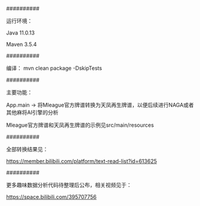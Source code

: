 ##########

运行环境：

Java 11.0.13

Maven 3.5.4


##########

编译：
mvn clean package -DskipTests

##########

主要功能：

App.main -> 将Mleague官方牌谱转换为天凤再生牌谱，以便后续进行NAGA或者其他麻将AI引擎的分析

Mleague官方牌谱和天凤再生牌谱的示例见src/main/resources

##########

全部转换结果见：

https://member.bilibili.com/platform/text-read-list?id=613625

##########

更多趣味数据分析代码待整理后公布，相关视频见于：

https://space.bilibili.com/395707756
